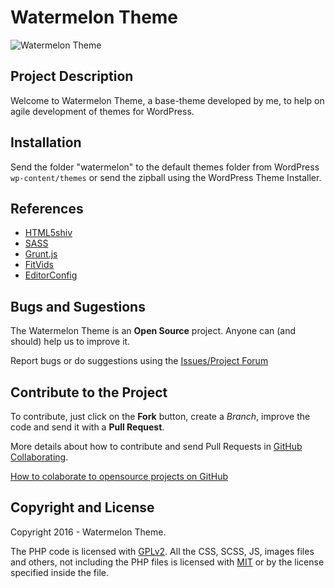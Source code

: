 # Watermelon Theme #

![Watermelon Theme](http://i.imgur.com/F4avSpb.png)

## Project Description ##

Welcome to Watermelon Theme, a base-theme developed by me, to help on agile development of themes for WordPress.

## Installation ##

Send the folder "watermelon" to the default themes folder from WordPress `wp-content/themes` or send the zipball using the WordPress Theme Installer.

## References ##

* [HTML5shiv](https://github.com/aFarkas/html5shiv)
* [SASS](http://sass-lang.com/)
* [Grunt.js](http://gruntjs.com/)
* [FitVids](https://github.com/davatron5000/FitVids.js)
* [EditorConfig](http://editorconfig.org/)

## Bugs and Sugestions ##

The Watermelon Theme is an **Open Source** project. Anyone can (and should) help us to improve it.

Report bugs or do suggestions using the [Issues/Project Forum](https://github.com/fccoelho7/Watermelon-Theme/issues)

## Contribute to the Project ##

To contribute, just click on the **Fork** button, create a *Branch*, improve the code and send it with a **Pull Request**.

More details about how to contribute and send Pull Requests in [GitHub Collaborating](https://help.github.com/categories/63/articles).

[How to colaborate to opensource projects on GitHub](http://www.youtube.com/watch?v=H3olaBo83As)

## Copyright and License ##

Copyright 2016 - Watermelon Theme.

The PHP code is licensed with [GPLv2](http://www.gnu.org/licenses/gpl-2.0.txt).
All the CSS, SCSS, JS, images files and others, not including the PHP files is licensed with [MIT](http://opensource.org/licenses/MIT) or by the license specified inside the file.
